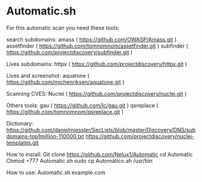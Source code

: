 # Automatic.sh

For this automatic scan you need these tools:

search subdomains:
amass ( https://github.com/OWASP/Amass.git )
assetfinder ( https://github.com/tomnomnom/assetfinder.git  )
subfinder ( https://github.com/projectdiscovery/subfinder.git )

Lives subdomains:
httpx ( https://github.com/projectdiscovery/httpx.git )

Lives and screenshot:
aquatone ( https://github.com/michenriksen/aquatone.git )

Scanning CVES:
Nuclei ( https://github.com/projectdiscovery/nuclei.git ) 

Others tools:
gau ( https://github.com/lc/gau.git )
qsreplace ( https://github.com/tomnomnom/qsreplace.git )

Dictionary:
https://github.com/danielmiessler/SecLists/blob/master/Discovery/DNS/subdomains-top1million-110000.txt
https://github.com/projectdiscovery/nuclei-templates.git

How to install:
 Git clone https://github.com/Nelux1/Automatic
 cd Automatic
 Chmod +777 Automatic.sh
 sudo cp Automático.ah /usr/bin

How to use:
 Automatic.sh example.com
